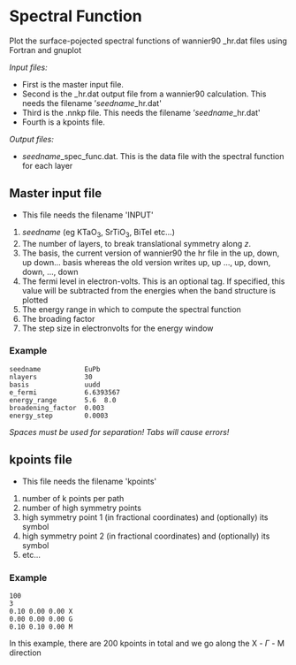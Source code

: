 # Spectral Function
Plot the surface-pojected spectral functions of wannier90 _hr.dat files using Fortran and gnuplot

*Input files:* 
- First is the master input file.
- Second is the _hr.dat output file from a wannier90 calculation. This needs the filename ’*seedname*_hr.dat'
- Third is the .nnkp file. This needs the filename ’*seedname*_hr.dat'
- Fourth is a kpoints file.
  
*Output files:*
- *seedname*_spec_func.dat. This is the data file with the spectral function for each layer

## Master input file
- This file needs the filename 'INPUT'
1. *seedname* (eg KTaO<sub>3</sub>, SrTiO<sub>3</sub>, BiTeI etc...)
2. The number of layers, to break translational symmetry along *z*.
3. The basis, the current version of wannier90 the hr file in the up, down, up down... basis whereas the old version writes up, up ..., up, down, down, ..., down
4. The fermi level in electron-volts. This is an optional tag. If specified, this value will be subtracted from the energies when the band structure is plotted 
5. The energy range in which to compute the spectral function
6. The broading factor
7. The step size in electronvolts for the energy window
### Example
    seedname           EuPb
    nlayers            30
    basis              uudd
    e_fermi            6.6393567
    energy_range       5.6  8.0
    broadening_factor  0.003
    energy_step        0.0003
*Spaces must be used for separation! Tabs will cause errors!*

## kpoints file
- This file needs the filename 'kpoints'
1. number of k points per path
2. number of high symmetry points
3. high symmetry point 1 (in fractional coordinates) and (optionally) its symbol
4. high symmetry point 2 (in fractional coordinates) and (optionally) its symbol
5. etc...
### Example
    100
    3
    0.10 0.00 0.00 X
    0.00 0.00 0.00 G
    0.10 0.10 0.00 M
In this example, there are 200 kpoints in total and we go along the X - $\Gamma$ - M direction

